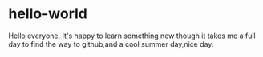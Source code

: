 # hello-world

Hello everyone,
    It's happy to learn something new though it takes me a full day to find the way to github,and a cool summer day,nice day.
